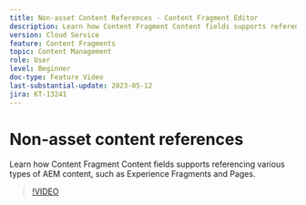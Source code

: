 ```yaml
---
title: Non-asset Content References - Content Fragment Editor
description: Learn how Content Fragment Content fields supports referencing various types of AEM content, such as Experience Fragments and Pages.
version: Cloud Service
feature: Content Fragments
topic: Content Management
role: User
level: Beginner
doc-type: Feature Video
last-substantial-update: 2023-05-12
jira: KT-13241
---
```


# Non-asset content references

Learn how Content Fragment Content fields supports referencing various types of AEM content, such as Experience Fragments and Pages.

>[!VIDEO](https://video.tv.adobe.com/v/3419313/?learn=on)
